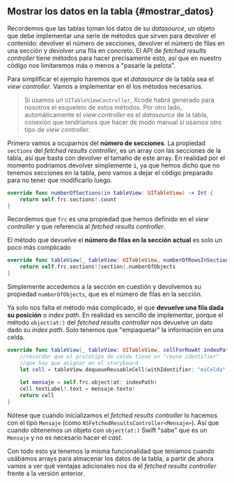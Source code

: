 
## Mostrar los datos en la tabla {#mostrar_datos}

Recordemos que las tablas toman los datos de su *datasource*, un objeto que debe implementar una serie de métodos que sirven para devolver el contenido: devolver el número de secciones, devolver el número de filas en una sección y devolver una fila en concreto. El API de *fetched results controller* tiene métodos para hacer precisamente esto, así que en nuestro código nos limitaremos más o menos a "pasarle la pelota".

Para simplificar el ejemplo haremos que el *datasource* de la tabla sea el *view controller*. Vamos a implementar en él los métodos necesarios.

> Si usamos un `UITableViewController`, Xcode habrá generado para nosotros el esqueleto de estos métodos. Por otro lado, automáticamente el *view controller* es el *datasource* de la tabla, conexión que tendríamos que hacer de modo manual si usamos otro tipo de *view controller*.

Primero vamos a ocuparnos del **número de secciones**. La propiedad `sections` del *fetched results controller*, es un array con las secciones de la tabla, así que basta con devolver el tamaño de este array. En realidad por el momento podríamos devolver simplemente `1`, ya que hemos dicho que no tenemos secciones en la tabla, pero vamos a dejar el código preparado para no tener que modificarlo luego.

```swift
override func numberOfSections(in tableView: UITableView) -> Int {
    return self.frc.sections!.count
}
```

Recordemos que `frc` es una propiedad que hemos definido en el *view controller* y que referencia al *fetched results controller*.

El método que devuelve el **número de filas en la sección actual** es solo un poco más complicado

```swift
override func tableView(_ tableView: UITableView, numberOfRowsInSection section: Int) -> Int {
    return self.frc.sections![section].numberOfObjects
}
```

Simplemente accedemos a la sección en cuestión y devolvemos su propiedad `numberOfObjects`, que es el número de filas en la sección.

Ya solo nos falta el método más complicado, el que **devuelve una fila dada su posición** o *index path*. En realidad es sencillo de implementar, porque el método `object(at:)` del *fetched results controller* nos devuelve un dato dado su *index path*. Solo tenemos que "empaquetar" la información en una celda.

```swift
override func tableView(_ tableView: UITableView, cellForRowAt indexPath: IndexPath) -> UITableViewCell {
    //recordar que el prototipo de celda tiene un "reuse identifier"
    //que hay que asignar en el storyboard
    let cell = tableView.dequeueReusableCell(withIdentifier: "miCelda", for: indexPath)
    
    let mensaje = self.frc.object(at: indexPath)
    cell.textLabel?.text = mensaje.texto!
    return cell
}
```

Nótese que cuando inicializamos el *fetched results controller* lo hacemos con el tipo `Mensaje` (como `NSFetchedResultsController<Mensaje>`). Así que cuando obtenemos un objeto con `object(at:)` Swift "sabe" que es un `Mensaje` y no es necesario hacer el *cast*.

Con todo esto ya tenemos la misma funcionalidad que teníamos cuando usábamos arrays para almacenar los datos de la tabla, a partir de ahora vamos a ver qué ventajas adicionales nos da el *fetched results controller* frente a la versión anterior.
